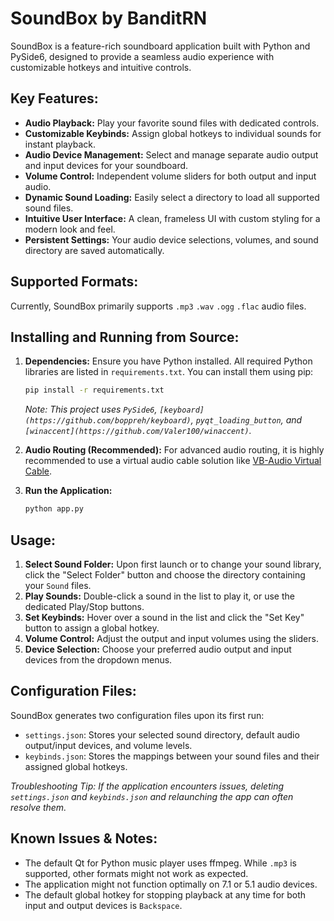 # SoundBox by BanditRN

SoundBox is a feature-rich soundboard application built with Python and PySide6, designed to provide a seamless audio experience with customizable hotkeys and intuitive controls.

## Key Features:

*   **Audio Playback:** Play your favorite sound files with dedicated controls.
*   **Customizable Keybinds:** Assign global hotkeys to individual sounds for instant playback.
*   **Audio Device Management:** Select and manage separate audio output and input devices for your soundboard.
*   **Volume Control:** Independent volume sliders for both output and input audio.
*   **Dynamic Sound Loading:** Easily select a directory to load all supported sound files.
*   **Intuitive User Interface:** A clean, frameless UI with custom styling for a modern look and feel.
*   **Persistent Settings:** Your audio device selections, volumes, and sound directory are saved automatically.

## Supported Formats:

Currently, SoundBox primarily supports `.mp3` `.wav` `.ogg` `.flac` audio files.

## Installing and Running from Source:

1.  **Dependencies:** Ensure you have Python installed. All required Python libraries are listed in `requirements.txt`. You can install them using pip:
    ```bash
    pip install -r requirements.txt
    ```
    *Note: This project uses `PySide6`, `[keyboard](https://github.com/boppreh/keyboard)`, `pyqt_loading_button`, and `[winaccent](https://github.com/Valer100/winaccent)`.*

2.  **Audio Routing (Recommended):** For advanced audio routing, it is highly recommended to use a virtual audio cable solution like [VB-Audio Virtual Cable](https://vb-audio.com/Cable/).

3.  **Run the Application:**
    ```bash
    python app.py
    ```

## Usage:

1.  **Select Sound Folder:** Upon first launch or to change your sound library, click the "Select Folder" button and choose the directory containing your `Sound` files.
2.  **Play Sounds:** Double-click a sound in the list to play it, or use the dedicated Play/Stop buttons.
3.  **Set Keybinds:** Hover over a sound in the list and click the "Set Key" button to assign a global hotkey.
4.  **Volume Control:** Adjust the output and input volumes using the sliders.
5.  **Device Selection:** Choose your preferred audio output and input devices from the dropdown menus.

## Configuration Files:

SoundBox generates two configuration files upon its first run:

*   `settings.json`: Stores your selected sound directory, default audio output/input devices, and volume levels.
*   `keybinds.json`: Stores the mappings between your sound files and their assigned global hotkeys.

*Troubleshooting Tip: If the application encounters issues, deleting `settings.json` and `keybinds.json` and relaunching the app can often resolve them.*

## Known Issues & Notes:

*   The default Qt for Python music player uses ffmpeg. While `.mp3` is supported, other formats might not work as expected.
*   The application might not function optimally on 7.1 or 5.1 audio devices.
*   The default global hotkey for stopping playback at any time for both input and output devices is `Backspace`.
